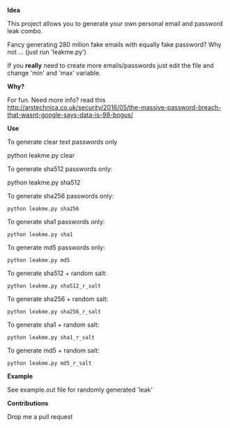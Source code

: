 **Idea**

This project allows you to generate your own personal email and password leak combo. 

Fancy generating 280 milion fake emails with equally fake password? Why not ... (just run 'leakme.py')

If you **really** need to create more emails/passwords just edit the file and change 'min' and 'max' variable.

**Why?**

For fun. Need more info? read this http://arstechnica.co.uk/security/2016/05/the-massive-password-breach-that-wasnt-google-says-data-is-98-bogus/


**Use**

To generate clear text passwords only

python leakme.py clear

To generate sha512 passwords only:

python leakme.py sha512

To generate sha256 passwords only:

`python leakme.py sha256`

To generate sha1 passwords only:

`python leakme.py sha1`

To generate md5 passwords only:

`python leakme.py md5`

To generate sha512 + random salt:

`python leakme.py sha512_r_salt`

To generate sha256 + random salt:

`python leakme.py sha256_r_salt`

To generate sha1 + random salt:

`python leakme.py sha1_r_salt`

To generate md5 + random salt:

`python leakme.py md5_r_salt`

**Example**

See example.out file for randomly generated 'leak'

**Contributions**

Drop me a pull request

